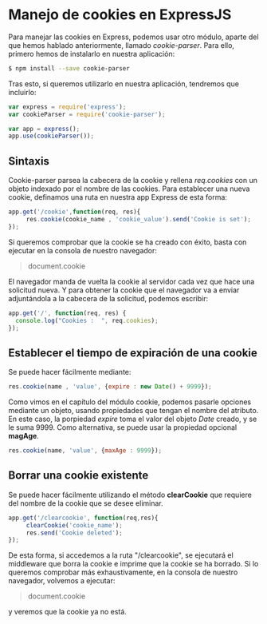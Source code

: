 # Manejo de cookies en ExpressJS
Para manejar las cookies en Express, podemos usar otro módulo, aparte del que hemos hablado anteriormente, llamado *cookie-parser*. Para ello, primero hemos de instalarlo en nuestra aplicación:
```bash
$ npm install --save cookie-parser
```
Tras esto, si queremos utilizarlo en nuestra aplicación, tendremos que incluirlo:
```js
var express = require('express');
var cookieParser = require('cookie-parser');

var app = express();
app.use(cookieParser());
```

## Sintaxis
Cookie-parser parsea la cabecera de la cookie y rellena *req.cookies* con un objeto indexado por el nombre de las cookies. Para establecer una nueva cookie, definamos una ruta en nuestra app Express de esta forma:
```js
app.get('/cookie',function(req, res){
     res.cookie(cookie_name , 'cookie_value').send('Cookie is set');
});
```
Si queremos comprobar que la cookie se ha creado con éxito, basta con ejecutar en la consola de nuestro navegador:
> document.cookie

El navegador manda de vuelta la cookie al servidor cada vez que hace una solicitud nueva. Y para obtener la cookie que el navegador va a enviar adjuntándola a la cabecera de la solicitud, podemos escribir:
```js
app.get('/', function(req, res) {
  console.log("Cookies :  ", req.cookies);
});
```

## Establecer el tiempo de expiración de una cookie
Se puede hacer fácilmente mediante:
```js
res.cookie(name , 'value', {expire : new Date() + 9999});
```
Como vimos en el capítulo del módulo cookie, podemos pasarle opciones mediante un objeto, usando propiedades que tengan el nombre del atributo. En este caso, la porpiedad *expire* toma el valor del objeto *Date* creado, y se le suma 9999. Como alternativa, se puede usar la propiedad opcional **magAge**.
```js
res.cookie(name, 'value', {maxAge : 9999});
```

## Borrar una cookie existente
Se puede hacer fácilmente utilizando el método **clearCookie** que requiere del nombre de la cookie que se desee eliminar.
```js
app.get('/clearcookie', function(req,res){
     clearCookie('cookie_name');
     res.send('Cookie deleted');
});
```
De esta forma, si accedemos a la ruta "/clearcookie", se ejecutará el middleware que borra la cookie e imprime que la cookie se ha borrado. Si lo queremos comprobar más exhaustivamente, en la consola de nuestro navegador, volvemos a ejecutar:

> document.cookie

y veremos que la cookie ya no está.
